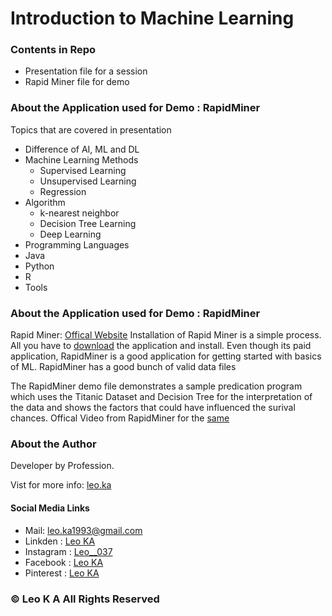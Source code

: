# Introduction to Machine Learning

### Contents in Repo
- Presentation file for a session
- Rapid Miner file for demo

### About the Application used for Demo : RapidMiner
Topics that are covered in presentation
- Difference of AI, ML and DL
- Machine Learning Methods
  - Supervised Learning
  - Unsupervised Learning
  - Regression
- Algorithm 
  - k-nearest neighbor
  - Decision Tree Learning
  - Deep Learning
 - Programming Languages
  - Java
  - Python
  - R
- Tools

### About the Application used for Demo : RapidMiner
Rapid Miner: [Offical Website](https://rapidminer.com/) 
Installation of Rapid Miner is a simple process. All you have to [download](https://rapidminer.com/products/studio/) the application and install.
Even though its paid application, RapidMiner is a good application for getting started with basics of ML.
RapidMiner has a good bunch of valid data files

The RapidMiner demo file demonstrates a sample predication program which uses the Titanic Dataset and Decision Tree for the interpretation of the data and shows the factors that could have influenced the surival chances.
Offical Video from RapidMiner for the [same](https://www.youtube.com/watch?v=9i05kf0AxoE)

### About the Author
Developer by Profession.

Vist for more info: [leo.ka](https://leoka1993.wixsite.com/leoka)

#### Social Media Links
- Mail: leo.ka1993@gmail.com
- Linkden : [Leo KA](http://linkedin.com/in/leoka037)
- Instagram : [Leo__037](https://instagram.com/leo____037)
- Facebook : [Leo KA](http://www.facebook.com/LEO.K.A.037)
- Pinterest : [Leo KA](www.in.pinterest.com/leoka1993/)

### © Leo K A All Rights Reserved
